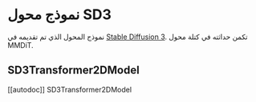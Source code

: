 # نموذج محول SD3
نموذج المحول الذي تم تقديمه في [Stable Diffusion 3](https://hf.co/papers/2403.03206). تكمن حداثته في كتلة محول MMDiT.

## SD3Transformer2DModel

[[autodoc]] SD3Transformer2DModel